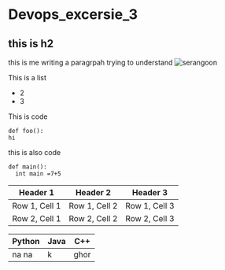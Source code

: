 # Devops_excersie_3
## this is h2
this is me writing a paragrpah trying to understand 
![serangoon](https://dg6xydpcwgos0.cloudfront.net/sg/wp-content/uploads/sites/4/2019/07/nex_mall2.jpg)


This is a list 


* 2 
* 3



This is code 


```
def foo():
hi
```


this is also code
~~~
def main():
  int main =7+5
~~~




| Header 1 | Header 2 | Header 3 |
|----------|----------|----------|
| Row 1, Cell 1 | Row 1, Cell 2 | Row 1, Cell 3 |
| Row 2, Cell 1 | Row 2, Cell 2 | Row 2, Cell 3 |


| Python | Java | C++
|--------|------|----|
|na na|k|ghor|
